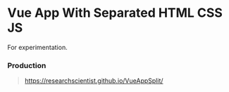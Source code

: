 # Vue App With Separated HTML CSS JS

For experimentation.

### Production

> https://researchscientist.github.io/VueAppSplit/
